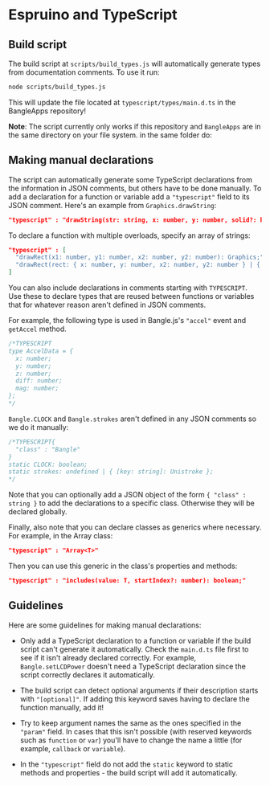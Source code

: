 # Espruino and TypeScript

## Build script

The build script at `scripts/build_types.js` will automatically generate types
from documentation comments. To use it run:

```sh
node scripts/build_types.js
```

This will update the file located at `typescript/types/main.d.ts` in the
BangleApps repository!

**Note**: The script currently only works if this repository and `BangleApps`
are in the same directory on your file system.
in the same folder do:

## Making manual declarations

The script can automatically generate some TypeScript declarations from the
information in JSON comments, but others have to be done manually. To add a
declaration for a function or variable add a `"typescript"` field to its JSON
comment. Here's an example from `Graphics.drawString`:

```json
"typescript" : "drawString(str: string, x: number, y: number, solid?: boolean): Graphics;"
```

To declare a function with multiple overloads, specify an array of strings:

```json
"typescript" : [
  "drawRect(x1: number, y1: number, x2: number, y2: number): Graphics;",
  "drawRect(rect: { x: number, y: number, x2: number, y2: number } | { x: number, y: number, w: number, h: number }): Graphics;"
]
```

You can also include declarations in comments starting with `TYPESCRIPT`. Use
these to declare types that are reused between functions or variables that for
whatever reason aren't defined in JSON comments.

For example, the following type is used in Bangle.js's `"accel"` event and
`getAccel` method.

```c
/*TYPESCRIPT
type AccelData = {
  x: number;
  y: number;
  z: number;
  diff: number;
  mag: number;
};
*/
```

`Bangle.CLOCK` and `Bangle.strokes` aren't defined in any JSON comments so we do
it manually:

```c
/*TYPESCRIPT{
  "class" : "Bangle"
}
static CLOCK: boolean;
static strokes: undefined | { [key: string]: Unistroke };
*/
```

Note that you can optionally add a JSON object of the form `{ "class" : string }`
to add the declarations to a specific class. Otherwise they will be declared
globally.

Finally, also note that you can declare classes as generics where necessary. For
example, in the Array class:

```json
"typescript" : "Array<T>"
```

Then you can use this generic in the class's properties and methods:

```json
"typescript" : "includes(value: T, startIndex?: number): boolean;"
```

## Guidelines

Here are some guidelines for making manual declarations:

- Only add a TypeScript declaration to a function or variable if the build
  script can't generate it automatically. Check the `main.d.ts` file first to
  see if it isn't already declared correctly. For example, `Bangle.setLCDPower`
  doesn't need a TypeScript declaration since the script correctly declares it
  automatically.

- The build script can detect optional arguments if their description starts
  with `"[optional]"`. If adding this keyword saves having to declare the
  function manually, add it!

- Try to keep argument names the same as the ones specified in the `"param"`
  field. In cases that this isn't possible (with reserved keywords such as
  `function` or `var`) you'll have to change the name a little (for example,
  `callback` or `variable`).

- In the `"typescript"` field do not add the `static` keyword to static methods
  and properties - the build script will add it automatically.
